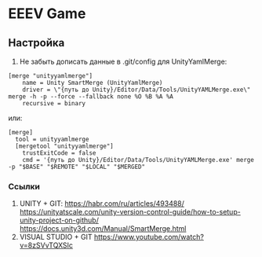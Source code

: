 # EEEV Game

## Настройка

1. Не забыть дописать данные в .git/config для UnityYamlMerge:
````
[merge "unityyamlmerge"]
	name = Unity SmartMerge (UnityYamlMerge)
	driver = \"{путь до Unity}/Editor/Data/Tools/UnityYAMLMerge.exe\" merge -h -p --force --fallback none %O %B %A %A
	recursive = binary
````
или:
````
[merge]
  tool = unityyamlmerge
  [mergetool "unityyamlmerge"]
 	trustExitCode = false
 	cmd = '{путь до Unity}/Editor/Data/Tools/UnityYAMLMerge.exe' merge -p "$BASE" "$REMOTE" "$LOCAL" "$MERGED"
````

### Ссылки
1. UNITY + GIT:
https://habr.com/ru/articles/493488/
https://unityatscale.com/unity-version-control-guide/how-to-setup-unity-project-on-github/
https://docs.unity3d.com/Manual/SmartMerge.html
3. VISUAL STUDIO + GIT
https://www.youtube.com/watch?v=8zSVvTQXSIc
